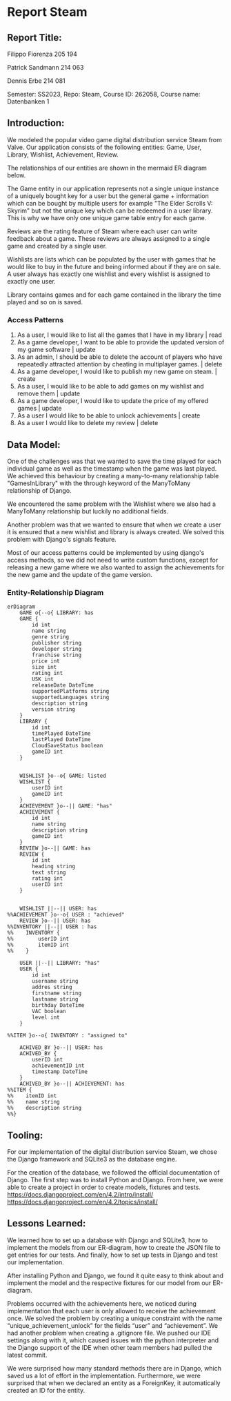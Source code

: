 # Report Steam

## Report Title:

Filippo Fiorenza 205 194

Patrick Sandmann 214 063

Dennis Erbe 214 081

Semester: SS2023, Repo: Steam, Course ID: 262058, Course name: Datenbanken 1

## Introduction:

We modeled the popular video game digital distribution service Steam from Valve. Our application consists of the
following
entities: Game, User, Library, Wishlist, Achievement, Review.

The relationships of our entities are shown in the mermaid ER diagram below.

The Game entity in our application represents not a single unique instance of a uniquely bought key for a user
but the general game + information which can be bought by multiple users for example "The Elder Scrolls V: Skyrim" but
not the
unique key which can be redeemed in a user library. This is why we have only one unique game table entry for each game.

Reviews are the rating feature of Steam where each user can write feedback about a game. These reviews are always
assigned to
a single game and created by a single user.

Wishlists are lists which can be populated by the user with games that he would like to buy in the future and being
informed about
if they are on sale. A user always has exactly one wishlist and every wishlist is assigned to exactly one user.

Library contains games and for each game contained in the library the time played and so on is saved.

### Access Patterns

1. As a user, I would like to list all the games that I have in my library | read
2. As a game developer, I want to be able to provide the updated version of my game software | update
3. As an admin, I should be able to delete the account of players who have repeatedly attracted attention by cheating in
   multiplayer games. | delete
4. As a game developer, I would like to publish my new game on steam. | create
5. As a user, I would like to be able to add games on my wishlist and remove them | update
6. As a game developer, I would like to update the price of my offered games | update
7. As a user I would like to be able to unlock achievements | create
8. As a user I would like to delete my review | delete

## Data Model:

One of the challenges was that we wanted to save the time played for each individual game as well as the timestamp when
the
game was last played. We achieved this behaviour by creating a many-to-many relationship table "GamesInLibrary" with the
through
keyword of the ManyToMany relationship of Django.

We encountered the same problem with the Wishlist where we also had a ManyToMany relationship but luckily no additional
fields.

Another problem was that we wanted to ensure that when we create a user it is ensured that a new wishlist and library is
always created.
We solved this problem with Django's signals feature.

Most of our access patterns could be implemented by using django's access methods, so we did not need to write custom
functions, except for
releasing a new game where we also wanted to assign the achievements for the new game and the update of the game
version.

### Entity-Relationship Diagram

```mermaid
erDiagram
    GAME o{--o{ LIBRARY: has
    GAME {
        id int
        name string
        genre string
        publisher string
        developer string
        franchise string
        price int
        size int
        rating int
        USK int
        releaseDate DateTime
        supportedPlatforms string
        supportedLanguages string
        description string
        version string
    }
    LIBRARY {
        id int
        timePlayed DateTime
        lastPlayed DateTime
        CloudSaveStatus boolean
        gameID int
    }


    WISHLIST }o--o{ GAME: listed
    WISHLIST {
        userID int
        gameID int
    }
    ACHIEVEMENT }o--|| GAME: "has"
    ACHIEVEMENT {
        id int
        name string
        description string
        gameID int
    }
    REVIEW }o--|| GAME: has
    REVIEW {
        id int
        heading string
        text string
        rating int
        userID int
    }


    WISHLIST ||--|| USER: has
%%ACHIEVEMENT }o--o{ USER : "achieved"
    REVIEW }o--|| USER: has
%%INVENTORY ||--|| USER : has
%%    INVENTORY {
%%        userID int
%%        itemID int
%%    }

    USER ||--|| LIBRARY: "has"
    USER {
        id int
        username string
        addres string
        firstname string
        lastname string
        birthday DateTime
        VAC boolean
        level int
    }

%%ITEM }o--o{ INVENTORY : "assigned to"

    ACHIVED_BY }o--|| USER: has
    ACHIVED_BY {
        userID int
        achievementID int
        timestamp DateTime
    }
    ACHIVED_BY }o--|| ACHIEVEMENT: has
%%ITEM {
%%    itemID int
%%    name string
%%    description string
%%}
```

## Tooling:

For our implementation of the digital distribution service Steam, we chose the Django framework and SQLite3 as the
database engine.

For the creation of the database, we followed the official documentation of Django. The first step was to install Python
and Django. From here, we were able to create a project in order to create models, fixtures and tests.
https://docs.djangoproject.com/en/4.2/intro/install/
https://docs.djangoproject.com/en/4.2/topics/install/

## Lessons Learned:

We learned how to set up a database with Django and SQLite3, how to implement the models from our ER-diagram, how to
create the JSON file to get entries for our tests. And finally, how to set up tests in Django and test our
implementation.

After installing Python and Django, we found it quite easy to think about and implement the model and the respective
fixtures for our model from our ER-diagram.

Problems occurred with the achievements here, we noticed during implementation that each user is only allowed to receive
the achievement once. We solved the problem by creating a unique constraint with the name “unique_achievement_unlock”
for the fields “user” and “achievement”.
We had another problem when creating a .gitignore file. We pushed our IDE settings along with it, which caused issues
with the python interpreter and the Django support of the IDE when other team members had pulled the latest commit.

We were surprised how many standard methods there are in Django, which saved us a lot of effort in the implementation.
Furthermore, we were surprised that when we declared an entity as a ForeignKey, it automatically created an ID for the
entity.